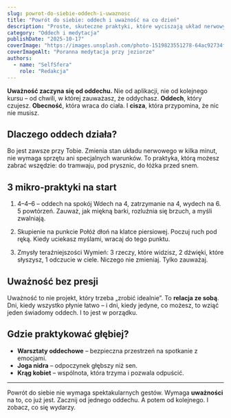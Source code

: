 ```yaml
---
slug: powrot-do-siebie-oddech-i-uwaznosc
title: "Powrót do siebie: oddech i uważność na co dzień"
description: "Proste, skuteczne praktyki, które wyciszają układ nerwowy i przywracają kontakt ze sobą."
category: "Oddech i medytacja"
publishDate: "2025-10-17"
coverImage: "https://images.unsplash.com/photo-1519823551278-64ac92734fb1?q=80&w=1470&auto=format&fit=crop"
coverImageAlt: "Poranna medytacja przy jeziorze"
authors:
  - name: "SelfSfera"
    role: "Redakcja"
---
```


**Uważność zaczyna się od oddechu.** Nie od aplikacji, nie od kolejnego kursu – od chwili, w której zauważasz, że oddychasz. **Oddech**, który czujesz. **Obecność**, która wraca do ciała. I **cisza**, która przypomina, że nic nie musisz.

## Dlaczego oddech działa?

Bo jest zawsze przy Tobie. Zmienia stan układu nerwowego w kilka minut, nie wymaga sprzętu ani specjalnych warunków. To praktyka, którą możesz zabrać wszędzie: do tramwaju, pod prysznic, do łóżka przed snem.

## 3 mikro-praktyki na start

1. 4–4–6 – oddech na spokój
   Wdech na 4, zatrzymanie na 4, wydech na 6. 5 powtórzeń. Zauważ, jak miękną barki, rozluźnia się brzuch, a myśli zwalniają.

2. Skupienie na punkcie
   Połóż dłoń na klatce piersiowej. Poczuj ruch pod ręką. Kiedy uciekasz myślami, wracaj do tego punktu.

3. Zmysły teraźniejszości
   Wymień: 3 rzeczy, które widzisz, 2 dźwięki, które słyszysz, 1 odczucie w ciele. Niczego nie zmieniaj. Tylko zauważaj.

## Uważność bez presji

Uważność to nie projekt, który trzeba „zrobić idealnie”. To **relacja ze sobą**. Dni, kiedy wszystko płynie łatwo – i dni, kiedy jedyne, co możesz, to wziąć jeden świadomy oddech. I to jest w porządku.

## Gdzie praktykować głębiej?

- **Warsztaty oddechowe** – bezpieczna przestrzeń na spotkanie z emocjami.
- **Joga nidra** – odpoczynek głębszy niż sen.
- **Krąg kobiet** – wspólnota, która trzyma i pozwala odpuścić.

---

Powrót do siebie nie wymaga spektakularnych gestów. Wymaga **uważności** na to, co już jest. Zacznij od jednego oddechu. A potem od kolejnego. I zobacz, co się wydarzy.
